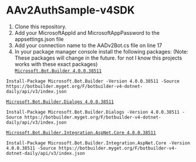 # AAv2AuthSample-v4SDK

1. Clone this repository.
2. Add your MicrosoftAppId and MicrosoftAppPassword to the appsettings.json file
3. Add your connection name to the AADv2Bot.cs file on line 17
4. In your package manager console install the following packages:
(Note: These packages will change in the future. for not I know this projects works with these exact packages)  
[`Microsoft.Bot.Builder 4.0.0.38511`](https://botbuilder.myget.org/feed/botbuilder-v4-dotnet-daily/package/nuget/Microsoft.Bot.Builder)
```
Install-Package Microsoft.Bot.Builder -Version 4.0.0.38511 -Source https://botbuilder.myget.org/F/botbuilder-v4-dotnet-daily/api/v3/index.json
```
[`Microsoft.Bot.Builder.Dialogs 4.0.0.38511`](https://botbuilder.myget.org/feed/botbuilder-v4-dotnet-daily/package/nuget/Microsoft.Bot.Builder.Dialogs)
```
Install-Package Microsoft.Bot.Builder.Dialogs -Version 4.0.0.38511 -Source https://botbuilder.myget.org/F/botbuilder-v4-dotnet-daily/api/v3/index.json
```
[`Microsoft.Bot.Builder.Integration.AspNet.Core 4.0.0.38511`](https://botbuilder.myget.org/feed/botbuilder-v4-dotnet-daily/package/nuget/Microsoft.Bot.Builder.Integration.AspNet.Core)
```
Install-Package Microsoft.Bot.Builder.Integration.AspNet.Core -Version 4.0.0.38511 -Source https://botbuilder.myget.org/F/botbuilder-v4-dotnet-daily/api/v3/index.json
```

